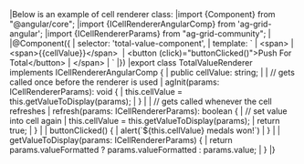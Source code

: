 <framework-specific-section frameworks="angular">
|Below is an example of cell renderer class:
</framework-specific-section>

<framework-specific-section frameworks="angular">
<snippet transform={false} language="ts">
|import {Component} from "@angular/core";
|import {ICellRendererAngularComp} from 'ag-grid-angular';
|import {ICellRendererParams} from "ag-grid-community";
|
|@Component({
|    selector: 'total-value-component',
|    template: `
|          &lt;span>
|              &lt;span>{{cellValue}}&lt;/span>&nbsp;
|              &lt;button (click)="buttonClicked()">Push For Total&lt;/button>
|          &lt;/span>
|    `
|})
|export class TotalValueRenderer implements ICellRendererAngularComp {
|    public cellValue: string;
|
|    // gets called once before the renderer is used
|    agInit(params: ICellRendererParams): void {
|        this.cellValue = this.getValueToDisplay(params);
|    }
|
|    // gets called whenever the cell refreshes
|    refresh(params: ICellRendererParams): boolean {
|        // set value into cell again
|        this.cellValue = this.getValueToDisplay(params);
|        return true;
|    }
|
|    buttonClicked() {
|        alert(`${this.cellValue} medals won!`)
|    }
|
|    getValueToDisplay(params: ICellRendererParams) {
|        return params.valueFormatted ? params.valueFormatted : params.value;
|    }
|}
</snippet>
</framework-specific-section>